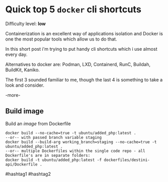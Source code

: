 # Quick top 5 `docker` cli shortcuts

Difficulty level: **low**

Containerization is an excellent way of applications isolation and Docker is one
the most popular tools which allow us to do that.

In this short post i'm trying to put handy cli shortcuts which i use almost
every day.

Alternatives to docker are: Podman, LXD, Containerd, RunC, Buildah, BuildKit,
Kaniko.

The first 3 sounded familiar to me, though the last 4 is something to take
a look and consider.

-more-

## Build image

Build an _image_ from Dockerfile
```
docker build --no-cache=true -t ubuntu/added_php:latest .
--or-- with passed branch variable staging
docker build --build-arg working_branch=staging --no-cache=true -t ubuntu/added_php:latest .
--or-- multiple Dockerfiles within the single code repo - all Dockerfile's are in separate folders:
docker build -t ubuntu/added_php:latest -f dockerfiles/destini-api/Dockerfile .
```

 #hashtag1 #hashtag2